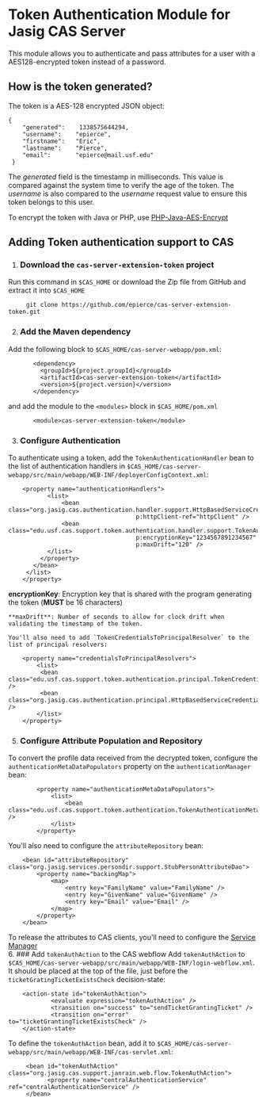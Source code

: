 # Token Authentication Module for Jasig CAS Server

This module allows you to authenticate and pass attributes for a user with a AES128-encrypted token instead of a password.   

## How is the token generated?
The token is a AES-128 encrypted JSON object:

    {   
        "generated":    1338575644294,
        "username":    "epierce",
        "firstname":   "Eric",
        "lastname":    "Pierce",
        "email":       "epierce@mail.usf.edu"
     }
The _generated_ field is the timestamp in milliseconds.  This value is compared against the system time to verify the age of the token.  The _username_ is also compared to the _username_ request value to ensure this token belongs to this user.

To encrypt the token with Java or PHP, use [PHP-Java-AES-Encrypt](https://github.com/stevenholder/PHP-Java-AES-Encrypt)


## Adding Token authentication support to CAS

1. ### Download the `cas-server-extension-token` project
Run this command in `$CAS_HOME` or download the Zip file from GitHub and extract it into `$CAS_HOME`

         git clone https://github.com/epierce/cas-server-extension-token.git
2. ### Add the Maven dependency
Add the following block to `$CAS_HOME/cas-server-webapp/pom.xml`:

           <dependency>
             <groupId>${project.groupId}</groupId>
             <artifactId>cas-server-extension-token</artifactId>
             <version>${project.version}</version>
           </dependency>
and add the module to the `<modules>` block in `$CAS_HOME/pom.xml`

           <module>cas-server-extension-token</module>
3. ### Configure Authentication
To authenticate using a token, add the `TokenAuthenticationHandler` bean to the list of authentication handlers in `$CAS_HOME/cas-server-webapp/src/main/webapp/WEB-INF/deployerConfigContext.xml`: 

	    <property name="authenticationHandlers">
               <list>
                   <bean class="org.jasig.cas.authentication.handler.support.HttpBasedServiceCredentialsAuthenticationHandler"
                                        p:httpClient-ref="httpClient" />
                   <bean class="edu.usf.cas.support.token.authentication.handler.support.TokenAuthenticationHandler"
                                        p:encryptionKey="1234567891234567" 
                                        p:maxDrift="120" />
               </list>
             </property>
           </bean>
         </list>
        </property>
**encryptionKey**: Encryption key that is shared with the program generating the token (**MUST** be 16 characters)
    
    **maxDrift**: Number of seconds to allow for clock drift when validating the timestamp of the token.

    You'll also need to add `TokenCredentialsToPrincipalResolver` to the list of principal resolvers:

        <property name="credentialsToPrincipalResolvers">
            <list>
             <bean class="edu.usf.cas.support.token.authentication.principal.TokenCredentialsToPrincipalResolver" />  
             <bean class="org.jasig.cas.authentication.principal.HttpBasedServiceCredentialsToPrincipalResolver" />
            </list>
        </property>
        
5. ### Configure Attribute Population and Repository
To convert the profile data received from the decrypted token, configure the `authenticationMetaDataPopulators` property on the `authenticationManager` bean:

			<property name="authenticationMetaDataPopulators">
				<list>
					<bean class="edu.usf.cas.support.token.authentication.TokenAuthenticationMetaDataPopulator" />
				</list>
			</property>
You'll also need to configure the `attributeRepository` bean:
				
		<bean id="attributeRepository" class="org.jasig.services.persondir.support.StubPersonAttributeDao">
    		<property name="backingMap">
    			<map>
    				<entry key="FamilyName" value="FamilyName" />
    				<entry key="GivenName" value="GivenName" />
    				<entry key="Email" value="Email" />
    			</map>
    		</property>
    	</bean>
To release the attributes to CAS clients, you'll need to configure the [Service Manager](https://wiki.jasig.org/display/CASUM/Services+Management)	
6. ### Add `tokenAuthAction` to the CAS webflow
Add `tokenAuthAction` to `$CAS_HOME/cas-server-webapp/src/main/webapp/WEB-INF/login-webflow.xml`. It should be placed at the top of the file, just before the `ticketGratingTicketExistsCheck` decision-state:

        <action-state id="tokenAuthAction">
                <evaluate expression="tokenAuthAction" />
                <transition on="success" to="sendTicketGrantingTicket" />
                <transition on="error" to="ticketGrantingTicketExistsCheck" />
        </action-state>
To define the `tokenAuthAction` bean, add it to `$CAS_HOME/cas-server-webapp/src/main/webapp/WEB-INF/cas-servlet.xml`:

         <bean id="tokenAuthAction" class="org.jasig.cas.support.janrain.web.flow.TokenAuthAction">
               <property name="centralAuthenticationService" ref="centralAuthenticationService" />
         </bean>